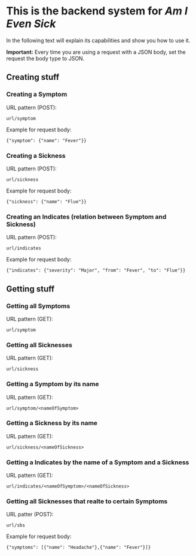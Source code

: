 # This is the backend system for *Am I Even Sick*
In the following text will explain its capabilities and show you how to use it.

**Important:** Every time you are using a request with a JSON body, set the request the body type to JSON.

## Creating stuff
### Creating a Symptom
URL pattern (POST): 
~~~~
url/symptom
~~~~
Example for request body: 
~~~~
{"symptom": {"name": "Fever"}}
~~~~
### Creating a Sickness
URL pattern (POST): 
~~~~
url/sickness
~~~~
Example for request body: 
~~~~
{"sickness": {"name": "Flue"}}
~~~~
### Creating an Indicates (relation between Symptom and Sickness)
URL pattern (POST): 
~~~~
url/indicates
~~~~
Example for request body:
~~~~
{"indicates": {"severity": "Major", "from": "Fever", "to": "Flue"}}
~~~~

## Getting stuff

### Getting all Symptoms
URL pattern (GET): 
~~~~
url/symptom
~~~~
### Getting all Sicknesses
URL pattern (GET): 
~~~~
url/sickness
~~~~
### Getting a Symptom by its name
URL pattern (GET): 
~~~~
url/symptom/<nameOfSymptom>
~~~~
### Getting a Sickness by its name
URL pattern (GET): 
~~~~
url/sickness/<nameOfSickness>
~~~~
### Getting a Indicates by the name of a Symptom and a Sickness
URL pattern (GET): 
~~~~
url/indicates/<nameOfSymptom>/<nameOfSickness>
~~~~
### Getting all Sicknesses that realte to certain Symptoms
URL patter (POST):
~~~~
url/sbs
~~~~
Example for request body:
~~~~
{"symptoms": [{"name": "Headache"},{"name": "Fever"}]}
~~~~
